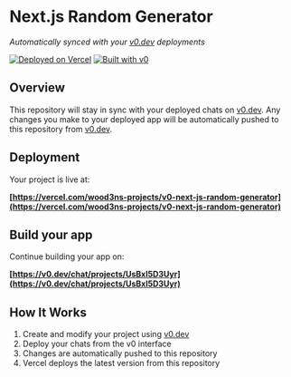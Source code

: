 # Next.js Random Generator

*Automatically synced with your [v0.dev](https://v0.dev) deployments*

[![Deployed on Vercel](https://img.shields.io/badge/Deployed%20on-Vercel-black?style=for-the-badge&logo=vercel)](https://vercel.com/wood3ns-projects/v0-next-js-random-generator)
[![Built with v0](https://img.shields.io/badge/Built%20with-v0.dev-black?style=for-the-badge)](https://v0.dev/chat/projects/UsBxl5D3Uyr)

## Overview

This repository will stay in sync with your deployed chats on [v0.dev](https://v0.dev).
Any changes you make to your deployed app will be automatically pushed to this repository from [v0.dev](https://v0.dev).

## Deployment

Your project is live at:

**[https://vercel.com/wood3ns-projects/v0-next-js-random-generator](https://vercel.com/wood3ns-projects/v0-next-js-random-generator)**

## Build your app

Continue building your app on:

**[https://v0.dev/chat/projects/UsBxl5D3Uyr](https://v0.dev/chat/projects/UsBxl5D3Uyr)**

## How It Works

1. Create and modify your project using [v0.dev](https://v0.dev)
2. Deploy your chats from the v0 interface
3. Changes are automatically pushed to this repository
4. Vercel deploys the latest version from this repository